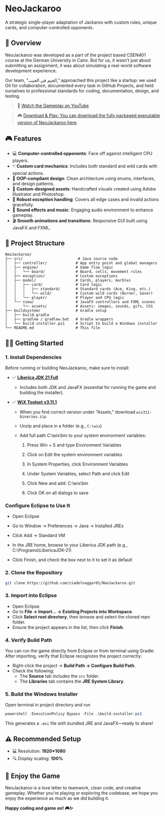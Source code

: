 # NeoJackaroo

A strategic single-player adaptation of Jackaroo with custom rules, unique cards, and computer-controlled opponents.

## 📝 Overview

NeoJackaroo was developed as a part of the project based CSEN401 course at the German University in Cairo. But for us, it wasn’t just about submitting an assignment, it was about simulating a real-world software development experience.

Our team, "الجيم في الجيب," approached this project like a startup: we used Git for collaboration, documented every task in GitHub Projects, and held ourselves to professional standards for coding, documentation, design, and testing.

> 🎥 [Watch the Gameplay on YouTube](https://www.youtube.com/watch?v=7XBjpjv66m4&t=13s)

> 🎮 [Download & Play: You can download the fully packaged executable version of NeoJackaroo here](https://ziadelnaggar.itch.io/neojackaroo).

## 🎮 Features

* 💻 **Computer-controlled opponents**: Face off against intelligent CPU players.
* 🃏 **Custom card mechanics**: Includes both standard and wild cards with special actions.
* 🧠 **OOP-compliant design**: Clean architecture using enums, interfaces, and design patterns.
* 🎨 **Custom-designed assets**: Handcrafted visuals created using Adobe Illustrator and Photoshop.
* 🧪 **Robust exception handling**: Covers all edge cases and invalid actions gracefully.
* 🎵 **Sound effects and music**: Engaging audio environment to enhance gameplay.
* 🎬 **Smooth animations and transitions**: Responsive GUI built using JavaFX and FXML.

## 📂 Project Structure

```
NeoJackaroo/
├── src/                         # Java source code
│   ├── controller/             # App entry point and global managers
│   ├── engine/                 # Game flow logic
│   │   └── board/              # Board, cells, movement rules
│   ├── exception/              # Custom exceptions
│   ├── model/                  # Cards, players, marbles
│   │   ├── card/               # Card logic
│   │   │   ├── standard/       # Standard cards (Ace, King, etc.)
│   │   │   └── wild/           # Custom wild cards (Burner, Saver)
│   │   └── player/             # Player and CPU logic
│   └── view/                   # JavaFX controllers and FXML scenes
│       └── assets/             # Assets: images, sounds, gifs, CSS
├── buildsystem/                # Gradle setup
│   ├── build.gradle            
│   ├── gradlew / gradlew.bat   # Gradle wrappers
│   └── build-installer.ps1     # Script to build a Windows installer
└── README.md                   # This file
```

## 🏃‍➡️ Getting Started

### 1. Install Dependencies

Before running or building NeoJackaroo, make sure to install:

* ✅ [**Liberica JDK 21 Full**](https://bell-sw.com/pages/downloads/#/java-21-lts)

  * Includes both JDK and JavaFX (essential for running the game and building the installer).

* ✅ [**WiX Toolset v3.11.1**](https://github.com/wixtoolset/wix3/releases)

  * When you find correct version under "Assets," download `wix311-binaries.zip`
  * Unzip and place in a folder (e.g., `C:\wix`)
  * Add full path C:\wix\bin to your system environment variables:

      1. Press Win + S and type Environment Variables
      
      2. Click on Edit the system environment variables
      
      3. In System Properties, click Environment Variables
      
      4. Under System Variables, select Path and click Edit
      
      5. Click New and add: C:\wix\bin
      
      6. Click OK on all dialogs to save
         
 ### Configure Eclipse to Use It
 
  * Open Eclipse
  
  * Go to Window → Preferences → Java → Installed JREs
  
  * Click Add → Standard VM
  
  * In the JRE home, browse to your Liberica JDK path (e.g., C:\Programs\LibericaJDK-21)
  
  * Click Finish, and check the box next to it to set it as default

### 2. Clone the Repository

```bash
git clone https://github.com/ziadelnaggar01/NeoJackaroo.git
```

### 3. Import into Eclipse

* Open Eclipse.
* Go to **File → Import... → Existing Projects into Workspace**.
* Click **Select root directory**, then browse and select the cloned repo folder.
* Ensure the project appears in the list, then click **Finish**.

### 4. Verify Build Path

You can run the game directly from Eclipse or from terminal using Gradle:
After importing, verify that Eclipse recognizes the project correctly:

* Right-click the project → **Build Path → Configure Build Path**.
*  Check the following:
   - The **Source** tab includes the `src` folder.
   - The **Libraries** tab contains the **JRE System Library**.

### 5. Build the Windows Installer
   Open terminal in project directory and run
```powershell
powershell -ExecutionPolicy Bypass -File .\build-installer.ps1
```

This generates a `.msi` file with bundled JRE and JavaFX—ready to share!

## ⚠️ Recommended Setup

* 💻 Resolution: **1920×1080**
* 🔍 Display scaling: **100%**

## 🚀 Enjoy the Game

NeoJackaroo is a love letter to teamwork, clean code, and creative gameplay. Whether you're playing or exploring the codebase, we hope you enjoy the experience as much as we did building it.

**Happy coding and game on! 🎮✨**
